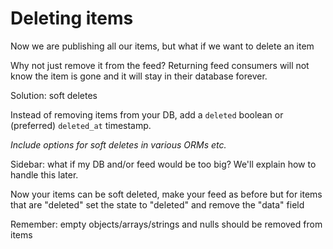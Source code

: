 # Deleting items

Now we are publishing all our items, but what if we want to delete an item

Why not just remove it from the feed? Returning feed consumers will not know the item is gone and it will stay in their database forever.

Solution: soft deletes

Instead of removing items from your DB, add a `deleted` boolean or (preferred) `deleted_at` timestamp.

_Include options for soft deletes in various ORMs etc._

Sidebar: what if my DB and/or feed would be too big? We'll explain how to handle this later.

Now your items can be soft deleted, make your feed as before but for items that are "deleted" set the state to "deleted" and remove the "data" field

Remember: empty objects/arrays/strings and nulls should be removed from items

